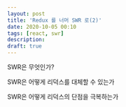 ```yaml
---
layout: post
title: 'Redux 를 너머 SWR 로(2)'
date: 2020-10-05 00:10
tags: [react, swr]
description: 
draft: true
---
```





SWR은 무엇인가?

SWR은 어떻게 리덕스를 대체할 수 있는가

SWR은 어떻게 리덕스의 단점을 극복하는가

